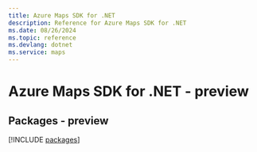 ```yaml
---
title: Azure Maps SDK for .NET
description: Reference for Azure Maps SDK for .NET
ms.date: 08/26/2024
ms.topic: reference
ms.devlang: dotnet
ms.service: maps
---
```

# Azure Maps SDK for .NET - preview
## Packages - preview
[!INCLUDE [packages](maps-index.md)]